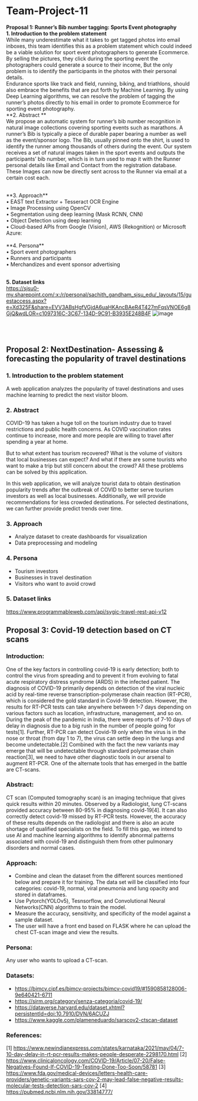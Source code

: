 # Team-Project-11

**Proposal 1: Runner’s Bib number tagging: Sports Event photography** <br/>
**1. Introduction to the problem statement**<br/>
While many underestimate what it takes to get tagged photos into email inboxes, this team identifies this as a problem statement which could indeed be a viable solution for sport event photographers to generate Ecommerce. By selling the pictures, they click during the sporting event the photographers could generate a source to their income, But the only problem is to identify the participants in the photos with their personal details.  
Endurance sports like track and field, running, biking, and triathlons, should also embrace the benefits that are put forth by Machine Learning. By using Deep Learning algorithms, we can resolve the problem of tagging the runner’s photos directly to his email in order to promote Ecommerce for sporting event photography.
<br/>
**2. Abstract ** <br/>
We propose an automatic system for runner’s bib number recognition in natural image collections covering sporting events such as marathons. A runner’s Bib is typically a piece of durable paper bearing a number as well as the event/sponsor logo. The Bib, usually pinned onto the shirt, is used to identify the runner among thousands of others during the event. Our system receives a set of natural images taken in the sport events and outputs the participants’ bib number, which is in turn used to map it with the Runner personal details like Email and Contact from the registration database. These Images can now be directly sent across to the Runner via email at a certain cost each.

<br/>
**3. Approach** <br/>
•	EAST text Extractor + Tesseract OCR Engine <br/>
•	Image Processing using OpenCV <br/>
•	Segmentation using deep learning (Mask RCNN, CNN) <br/>
•	Object Detection using deep learning <br/>
•	Cloud-based APIs from Google (Vision), AWS (Rekognition) or Microsoft Azure: <br/>

<br/>
**4. Persona** <br/>
•	Sport event photographers <br/>
•	Runners and participants <br/>
•	Merchandizes and event sponsor advertising <br/>

<br/>

**5. Dataset links** <br/>
https://sjsu0-my.sharepoint.com/:x:/r/personal/sachith_gandham_sjsu_edu/_layouts/15/guestaccess.aspx?e=Xd325F&share=EVV3ABsHgfVGjdA6uaHKAncBAeR4T427mFqsVNOE6g8GjQ&wdLOR=c1097316C-3C67-134D-9C91-B3935E248B4F
![image](https://user-images.githubusercontent.com/32219718/134437610-b09102f7-3660-4397-98bb-dda7d1eb4ca0.png)

<br/>
<br/>

## Proposal 2: NextDestination- Assessing & forecasting the popularity of travel destinations

### 1. Introduction to the problem statement
A web application analyzes the popularity of travel destinations and uses machine learning to predict the next visitor bloom.

### 2. Abstract 
COVID-19 has taken a huge toll on the tourism industry due to travel restrictions and public health concerns. As COVID vaccination rates continue to increase, more and more people are willing to travel after spending a year at home.

But to what extent has tourism recovered? What is the volume of visitors that local businesses can expect? And what if there are some tourists who want to make a trip but still concern about the crowd? All these problems can be solved by this application.

In this web application, we will analyze tourist data to obtain destination popularity trends after the outbreak of COVID to better serve tourism investors as well as local businesses. Additionally, we will provide recommendations for less crowded destinations. For selected destinations, we can further provide predict trends over time.

### 3. Approach
- Analyze dataset to create dashboards for visualization
- Data preprocessing and modeling

### 4. Persona
- Tourism investors 
- Businesses in travel destination
- Visitors who want to avoid crowd

### 5. Dataset links
https://www.programmableweb.com/api/sygic-travel-rest-api-v12


## Proposal 3: Covid-19 detection based on CT scans

### Introduction:

One of the key factors in controlling covid-19 is early detection; both to control the virus from spreading and to prevent it from evolving to fatal acute respiratory distress syndrome (ARDS) in the infected patient. The diagnosis of COVID-19 primarily depends on detection of the viral nucleic acid by real-time reverse transcription-polymerase chain reaction (RT-PCR), which is considered the gold standard in Covid-19 detection. However, the results for RT-PCR tests can take anywhere between 1-7 days depending on various factors such as location, infrastructure, management, and so on. During the peak of the pandemic in India, there were reports of 7-10 days of delay in diagnosis due to a big rush in the number of people going for tests[1]. Further, RT-PCR can detect Covid-19 only when the virus is in the nose or throat (from day 1 to 7), the virus can settle deep in the lungs and become undetectable.[2] Combined with the fact the new variants may emerge that will be undetectable through standard polymerase chain reaction[3], we need to have other diagnostic tools in our arsenal to augment RT-PCR.
One of the alternate tools that has emerged in the battle are CT-scans.

### Abstract:

CT scan (Computed tomography scan) is an imaging technique that gives quick results within 20 minutes. Observed by a Radiologist, lung CT-scans provided accuracy between 80-95% in diagnosing covid-19[4]. It can also correctly detect covid-19 missed by RT-PCR tests. However, the accuracy of these results depends on the radiologist and there is also an acute shortage of qualified specialists on the field. To fill this gap, we intend to use AI and machine learning algorithms to identify abnormal patterns associated with covid-19 and distinguish them from other pulmonary disorders and normal cases.

### Approach:

- Combine and clean the dataset from the different sources mentioned below and prepare it for training. The data set will be classified into four categories: covid-19, normal, viral pneumonia and lung opacity and stored in dataframes. 
- Use Pytorch(YOLOv5), Tesnsorflow, and Convolutional Neural Networks(CNN) algorithms to train the model.
- Measure the accuracy, sensitivity, and specificity of the model against a sample dataset. 
- The user will have a front end based on FLASK where he can upload the chest CT-scan image and view the results.

### Persona:
Any user who wants to upload a CT-scan.

### Datasets:
- https://bimcv.cipf.es/bimcv-projects/bimcv-covid19/#1590858128006-9e640421-6711
- https://sirm.org/category/senza-categoria/covid-19/
- https://dataverse.harvard.edu/dataset.xhtml?persistentId=doi:10.7910/DVN/6ACUZJ
- https://www.kaggle.com/plameneduardo/sarscov2-ctscan-dataset


### References:
[1] https://www.newindianexpress.com/states/karnataka/2021/may/04/7-10-day-delay-in-rt-pcr-results-makes-people-desperate-2298170.html
[2] https://www.clinicaloncology.com/COVID-19/Article/07-20/False-Negatives-Found-If-COVID-19-Testing-Done-Too-Soon/58781
[3] https://www.fda.gov/medical-devices/letters-health-care-providers/genetic-variants-sars-cov-2-may-lead-false-negative-results-molecular-tests-detection-sars-cov-2
[4] https://pubmed.ncbi.nlm.nih.gov/33814777/

